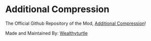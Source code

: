 # Additional Compression
The Official Github Repository of the Mod, <a href="https://minecraft.curseforge.com/projects/additional-compression">Additional Compression</a>!

Made and Maintained By:
<a href="https://github.com/Wealthyturtle">Wealthyturtle</a>
